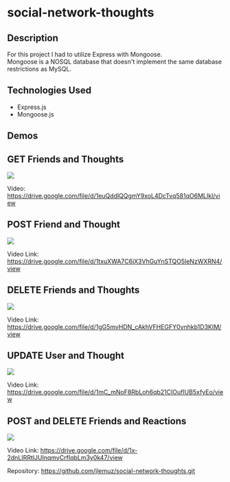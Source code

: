 # social-network-thoughts

## Description  
For this project I had to utilize Express with Mongoose.  
Mongoose is a NOSQL database that doesn't implement the same database restrictions as MySQL.  

## Technologies Used  
- Express.js  
- Mongoose.js 

## Demos

## GET Friends and Thoughts

<img src="./demo/GET Friends_Thoughts.gif">  

Video: https://drive.google.com/file/d/1euQddlQQgmY9xoL4DcTvq581qO6MLIkl/view


## POST Friend and Thought
<img src="./demo/POST Friend_Thought.gif">  

Video Link: https://drive.google.com/file/d/1txuXWA7C6jX3VhGuYnSTQO5leNzWXRN4/view

## DELETE Friends and Thoughts

<img src="./demo/Friend_Reaction POST_DELETE.gif"> 

Video Link: https://drive.google.com/file/d/1gG5mvHDN_cAkhVFHEGFY0vnhkb1D3KIM/view

## UPDATE User and Thought

<img src="./demo/User_Thought PUT.gif">  

Video Link: https://drive.google.com/file/d/1mC_mNoF8RbLoh6qb21ClOufIUB5xfyEo/view

## POST and DELETE Friends and Reactions

<img src="./demo/Friend_Reaction POST_DELETE.gif">  

Video Link: https://drive.google.com/file/d/1x-2dnLIRRtlJUInqmvCrfIqbLm3y0k47/view

Repository: https://github.com/jlemuz/social-network-thoughts.git